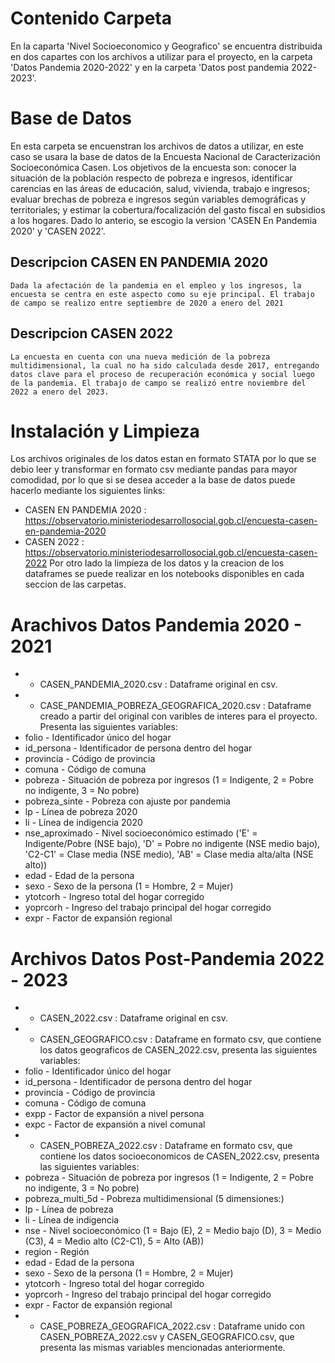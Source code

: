 # Contenido Carpeta
En la caparta 'Nivel Socioeconomico y Geografico' se encuentra distribuida en dos capartes con los archivos a utilizar para el proyecto, en la carpeta 'Datos Pandemia 2020-2022' y en la carpeta 'Datos post pandemia 2022-2023'.

# Base de Datos 
En esta carpeta se encuenstran los archivos de datos a utilizar, en este caso se usara la base de datos de la Encuesta Nacional de Caracterización Socioeconómica Casen. Los objetivos de la encuesta son: conocer la situación de la población respecto de pobreza e ingresos, identificar carencias en las áreas de educación, salud, vivienda, trabajo e ingresos; evaluar brechas de pobreza e ingresos según variables demográficas y territoriales; y estimar la cobertura/focalización del gasto fiscal en subsidios a los hogares. Dado lo anterio, se escogio la version 'CASEN En Pandemia 2020' y 'CASEN 2022'.

## Descripcion CASEN EN PANDEMIA 2020
    Dada la afectación de la pandemia en el empleo y los ingresos, la encuesta se centra en este aspecto como su eje principal. El trabajo de campo se realizo entre septiembre de 2020 a enero del 2021
## Descripcion CASEN 2022
    La encuesta en cuenta con una nueva medición de la pobreza multidimensional, la cual no ha sido calculada desde 2017, entregando datos clave para el proceso de recuperación económica y social luego de la pandemia. El trabajo de campo se realizó entre noviembre del 2022 a enero del 2023.

# Instalación y Limpieza
Los archivos originales de los datos estan en formato STATA por lo que se debio leer y transformar en formato csv mediante pandas para mayor comodidad, por lo que si se desea acceder a la base de datos puede hacerlo mediante los siguientes links: 
- CASEN EN PANDEMIA 2020 : https://observatorio.ministeriodesarrollosocial.gob.cl/encuesta-casen-en-pandemia-2020
- CASEN 2022 : https://observatorio.ministeriodesarrollosocial.gob.cl/encuesta-casen-2022
Por otro lado la limpieza de los datos y la creacion de los dataframes se puede realizar en los notebooks disponibles en cada seccion de las carpetas.

# Arachivos Datos Pandemia 2020 - 2021
- * CASEN_PANDEMIA_2020.csv : Dataframe original en csv.
- * CASE_PANDEMIA_POBREZA_GEOGRAFICA_2020.csv : Dataframe creado a partir del original con varibles de interes para el proyecto. Presenta las siguientes variables:
 - folio - Identificador único del hogar
 - id_persona - Identificador de persona dentro del hogar
 - provincia - Código de provincia
 - comuna - Código de comuna
 - pobreza - Situación de pobreza por ingresos (1 = Indigente, 2 = Pobre no indigente, 3 = No pobre)
 - pobreza_sinte - Pobreza con ajuste por pandemia
 - lp - Línea de pobreza 2020
 - li - Línea de indigencia 2020
 - nse_aproximado - Nivel socioeconómico estimado ('E' = Indigente/Pobre (NSE bajo), 'D' = Pobre no indigente (NSE medio bajo), 'C2-C1' = Clase media (NSE medio), 'AB' = Clase media alta/alta (NSE alto))
 - edad - Edad de la persona
 - sexo - Sexo de la persona (1 = Hombre, 2 = Mujer)
 - ytotcorh - Ingreso total del hogar corregido
 - yoprcorh - Ingreso del trabajo principal del hogar corregido
 - expr - Factor de expansión regional

# Archivos Datos Post-Pandemia 2022 - 2023
- * CASEN_2022.csv : Dataframe original en csv.
- * CASEN_GEOGRAFICO.csv : Dataframe en formato csv, que contiene los datos geograficos de CASEN_2022.csv, presenta las siguientes variables:
 - folio - Identificador único del hogar
 - id_persona - Identificador de persona dentro del hogar
 - provincia - Código de provincia
 - comuna - Código de comuna
 - expp - Factor de expansión a nivel persona
 - expc - Factor de expansión a nivel comunal
- * CASEN_POBREZA_2022.csv : Dataframe en formato csv, que contiene los datos socioeconomicos de CASEN_2022.csv, presenta las siguientes variables:
 - pobreza - Situación de pobreza por ingresos (1 = Indigente, 2 = Pobre no indigente, 3 = No pobre)
 - pobreza_multi_5d - Pobreza multidimensional (5 dimensiones:)
 - lp - Línea de pobreza
 - li - Línea de indigencia
 - nse - Nivel socioeconómico (1 = Bajo (E), 2 = Medio bajo (D), 3 = Medio (C3), 4 = Medio alto (C2-C1), 5 = Alto (AB))
 - region - Región
 - edad - Edad de la persona
 - sexo - Sexo de la persona (1 = Hombre, 2 = Mujer)
 - ytotcorh - Ingreso total del hogar corregido
 - yoprcorh - Ingreso del trabajo principal del hogar corregido
 - expr - Factor de expansión regional
- * CASE_POBREZA_GEOGRAFICA_2022.csv : Dataframe unido con CASEN_POBREZA_2022.csv y CASEN_GEOGRAFICO.csv, que presenta las mismas variables mencionadas anteriormente.
